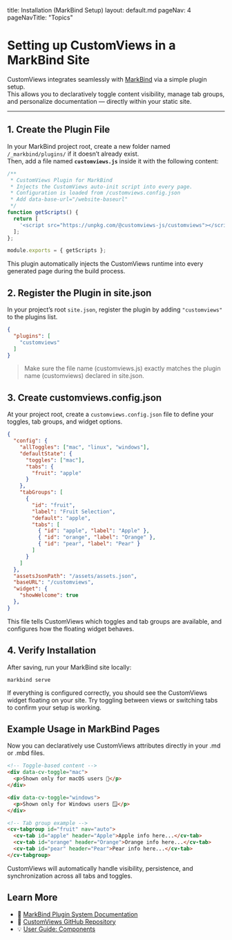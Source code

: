 <frontmatter>
  title: Installation (MarkBind Setup)
  layout: default.md
  pageNav: 4
  pageNavTitle: "Topics"
</frontmatter>

# Setting up CustomViews in a MarkBind Site

CustomViews integrates seamlessly with [MarkBind](https://markbind.org) via a simple plugin setup.  
This allows you to declaratively toggle content visibility, manage tab groups, and personalize documentation — directly within your static site.

---

## 1. Create the Plugin File

In your MarkBind project root, create a new folder named `/_markbind/plugins/` if it doesn’t already exist.  
Then, add a file named **`customviews.js`** inside it with the following content:

```js
/**
 * CustomViews Plugin for MarkBind
 * Injects the CustomViews auto-init script into every page.
 * Configuration is loaded from /customviews.config.json
 * Add data-base-url="/website-baseurl"
 */
function getScripts() {
  return [
    '<script src="https://unpkg.com/@customviews-js/customviews"></script>'
  ];
};

module.exports = { getScripts };
```

This plugin automatically injects the CustomViews runtime into every generated page during the build process.


## 2. Register the Plugin in site.json

In your project’s root `site.json`, register the plugin by adding `"customviews"` to the plugins list.

```json
{
  "plugins": [
    "customviews"
  ]
}
```

> Make sure the file name (customviews.js) exactly matches the plugin name (customviews) declared in site.json.

## 3. Create customviews.config.json

At your project root, create a `customviews.config.json` file to define your toggles, tab groups, and widget options.

```json
{
  "config": {
    "allToggles": ["mac", "linux", "windows"],
    "defaultState": {
      "toggles": ["mac"],
      "tabs": {
        "fruit": "apple"
      }
    },
    "tabGroups": [
      {
        "id": "fruit",
        "label": "Fruit Selection",
        "default": "apple",
        "tabs": [
          { "id": "apple", "label": "Apple" },
          { "id": "orange", "label": "Orange" },
          { "id": "pear", "label": "Pear" }
        ]
      }
    ]
  },
  "assetsJsonPath": "/assets/assets.json",
  "baseURL": "/customviews",
  "widget": {
    "showWelcome": true
  },
}
```

This file tells CustomViews which toggles and tab groups are available, and configures how the floating widget behaves.

## 4. Verify Installation

After saving, run your MarkBind site locally:

```
markbind serve
```

If everything is configured correctly, you should see the CustomViews widget floating on your site.
Try toggling between views or switching tabs to confirm your setup is working.

## Example Usage in MarkBind Pages

Now you can declaratively use CustomViews attributes directly in your .md or .mbd files.

```html
<!-- Toggle-based content -->
<div data-cv-toggle="mac">
  <p>Shown only for macOS users 🍎</p>
</div>

<div data-cv-toggle="windows">
  <p>Shown only for Windows users 🪟</p>
</div>

<!-- Tab group example -->
<cv-tabgroup id="fruit" nav="auto">
  <cv-tab id="apple" header="Apple">Apple info here...</cv-tab>
  <cv-tab id="orange" header="Orange">Orange info here...</cv-tab>
  <cv-tab id="pear" header="Pear">Pear info here...</cv-tab>
</cv-tabgroup>
```

CustomViews will automatically handle visibility, persistence, and synchronization across all tabs and toggles.


## Learn More


- 📘 [MarkBind Plugin System Documentation](https://markbind.org/userGuide/usingPlugins.html)
- 🧩 [CustomViews GitHub Repository](https://github.com/customviews-js/customviews)
- 💡 [User Guide: Components]({{baseUrl}}/contents/components/components.html)
